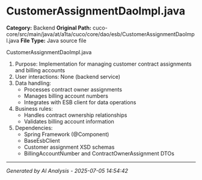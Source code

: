 # CustomerAssignmentDaoImpl.java

**Category:** Backend
**Original Path:** cuco-core/src/main/java/at/a1ta/cuco/core/dao/esb/CustomerAssignmentDaoImpl.java
**File Type:** Java source file

CustomerAssignmentDaoImpl.java
1. Purpose: Implementation for managing customer contract assignments and billing accounts
2. User interactions: None (backend service)
3. Data handling:
   - Processes contract owner assignments
   - Manages billing account numbers
   - Integrates with ESB client for data operations
4. Business rules:
   - Handles contract ownership relationships
   - Validates billing account information
5. Dependencies:
   - Spring Framework (@Component)
   - BaseEsbClient
   - Customer assignment XSD schemas
   - BillingAccountNumber and ContractOwnerAssignment DTOs

---
*Generated by AI Analysis - 2025-07-05 14:54:42*
